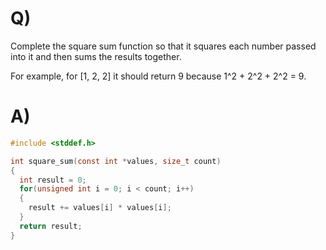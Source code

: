 # Q)

Complete the square sum function so that it squares each number passed into it 
and then sums the results together.

For example, for [1, 2, 2] it should return 9 because 1^2 + 2^2 + 2^2 = 9.
# A)
```c
#include <stddef.h>

int square_sum(const int *values, size_t count)
{
  int result = 0;
  for(unsigned int i = 0; i < count; i++)
  {
    result += values[i] * values[i];
  }
  return result; 
}
